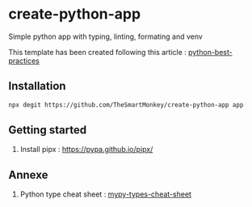 # create-python-app

Simple python app with typing, linting, formating and venv

This template has been created following this article : [python-best-practices](https://sourcery.ai/blog/python-best-practices/#pipenv)

## Installation

```sh
npx degit https://github.com/TheSmartMonkey/create-python-app app
```

## Getting started

1. Install pipx : https://pypa.github.io/pipx/

## Annexe

1. Python type cheat sheet : [mypy-types-cheat-sheet](https://mypy.readthedocs.io/en/latest/cheat_sheet_py3.html)
